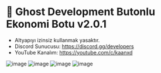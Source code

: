 # :ghost: Ghost Development Butonlu Ekonomi Botu v2.0.1

- Altyapıyı izinsiz kullanmak yasaktır.
- Discord Sunucusu: https://discord.gg/developers
- YouTube Kanalım: https://youtube.com/c/kaanxd

![image](https://user-images.githubusercontent.com/83782358/151340559-2de44ad4-0bee-49f7-9756-0d5c5f9c3fe4.png)
![image](https://user-images.githubusercontent.com/83782358/151340662-7ebbac86-413f-4762-8d03-891db99dd799.png)
![image](https://user-images.githubusercontent.com/83782358/151340722-425621c7-81c0-4e43-b26a-9152fca50251.png)
![image](https://user-images.githubusercontent.com/83782358/151340784-a119c8bf-fc8b-4db0-b0b7-128a79d99096.png)
